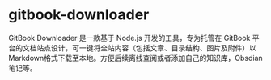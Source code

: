 # gitbook-downloader
GitBook Downloader 是一款基于 Node.js 开发的工具，专为托管在 GitBook 平台的文档站点设计，可一键将全站内容（包括文章、目录结构、图片及附件）以Markdown格式下载至本地。方便后续离线查阅或者添加自己的知识库，Obsdian 笔记等。
